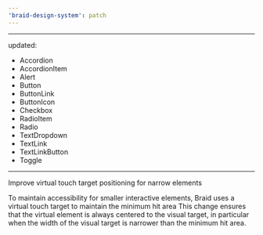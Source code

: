 ```yaml
---
'braid-design-system': patch
---
```


---
updated:
  - Accordion
  - AccordionItem
  - Alert
  - Button
  - ButtonLink
  - ButtonIcon
  - Checkbox
  - RadioItem
  - Radio
  - TextDropdown
  - TextLink
  - TextLinkButton
  - Toggle
---

Improve virtual touch target positioning for narrow elements

To maintain accessibility for smaller interactive elements, Braid uses a virtual touch target to maintain the minimum hit area
This change ensures that the virtual element is always centered to the visual target, in particular when the width of the visual target is narrower than the minimum hit area.
